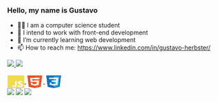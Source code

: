 ### Hello, my name is Gustavo
- 🐱‍💻 I am a computer science student
- 🔭 I intend to work with front-end development
- 🌱 I’m currently learning web development
- 📫 How to reach me: https://www.linkedin.com/in/gustavo-herbster/

<div>
  <a href="https://beacons.ai/Gusvatar">
  <img height="180em" src="https://github-readme-stats.vercel.app/api?username=Gusvatar&show_icons=true&theme=dark&include_all_commits=true&count_private=true"/>
  <img height="180em" src="https://github-readme-stats.vercel.app/api/top-langs/?username=Gusvatar&layout=compact&langs_count=16&theme=dark"/>
</div>

  <div style="display: inline_block"><br>
  <img align="center" alt="Gusvatar-Js" height="30" width="40" src="https://raw.githubusercontent.com/devicons/devicon/master/icons/javascript/javascript-plain.svg">
  <img align="center" alt="Gusvatar-HTML" height="30" width="40" src="https://raw.githubusercontent.com/devicons/devicon/master/icons/html5/html5-original.svg">
  <img align="center" alt="Gusvatar-CSS" height="30" width="40" src="https://raw.githubusercontent.com/devicons/devicon/master/icons/css3/css3-original.svg">
</div>

  <div>
  <a href="https://instagram.com/gusvatar_" target="_blank"><img src="https://img.shields.io/badge/-Instagram-%23E4405F?style=for-the-badge&logo=instagram&logoColor=white" target="_blank"></a>
  <a href = "mailto:gustavoherbstermacedo@gmail.com"><img src="https://img.shields.io/badge/Gmail-D14836?style=for-the-badge&logo=gmail&logoColor=white" target="_blank"></a>
  <a href="https://www.linkedin.com/in/gustavo-herbster/" target="_blank"><img src="https://img.shields.io/badge/-LinkedIn-%230077B5?style=for-the-badge&logo=linkedin&logoColor=white" target="_blank"></a>   
</div>
